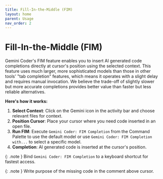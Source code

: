 ```yaml
---
title: Fill-In-the-Middle (FIM)
layout: home
parent: Usage
nav_order: 2
---
```


# Fill-In-the-Middle (FIM)

Gemini Coder's FIM feature enables you to insert AI generated code completions directly at cursor's position using the selected context. This feature uses much larger, more sophisticated models than those in other tools' "tab completion" features, which means it operates with a slight delay and requires manual invocation. We believe the trade-off of slightly slower but more accurate completions provides better value than faster but less reliable alternatives.

**Here's how it works:**

1. **Select Context**: Click on the Gemini icon in the activity bar and choose relevant files for context.
2. **Position Cursor**: Place your cursor where you need code inserted in an open file.
3. **Run FIM**: Execute `Gemini Coder: FIM Completion` from the Command Palette to use the default model or use `Gemini Coder: FIM Completion with...` to select a specific model.
4. **Completion**: AI generated code is inserted at the cursor's position.

{: .note }
Bind `Gemini Coder: FIM Completion` to a keyboard shortcut for fastest access.

{: .note }
Write purpose of the missing code in the comment above cursor.